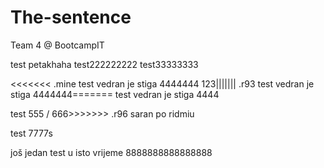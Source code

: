 # The-sentence
Team 4 @ BootcampIT

test petakhaha
test222222222
test33333333

<<<<<<< .mine
test vedran je stiga 4444444
 123||||||| .r93
test vedran je stiga 4444444=======
test vedran je stiga 4444



test 555 / 666>>>>>>> .r96
  saran po ridmiu

  test 7777s

  još jedan test u isto vrijeme 8888888888888888